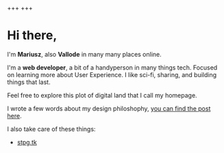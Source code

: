 +++
+++

# Hi there,

I'm **Mariusz**, also **Vallode** in many many places online.

I'm a **web developer**, a bit of a handyperson in many things tech. Focused on
learning more about User Experience. I like sci-fi, sharing, and building things
that last.

Feel free to explore this plot of digital land that I call my homepage.

I wrote a few words about my design philoshophy, 
[you can find the post here](@/posts/2021-05-05-small-not-minimal.md).

I also take care of these things:
* [stpg.tk](//stpg.tk)